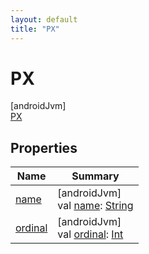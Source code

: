 ```yaml
---
layout: default
title: "PX"
---
```


# PX

[androidJvm]\
[PX](index.md)

## Properties

| Name | Summary |
|---|---|
| [name](index.md#-372974862%2FProperties%2F373173406) | [androidJvm]<br>val [name](index.md#-372974862%2FProperties%2F373173406): [String](https://kotlinlang.org/api/core/kotlin-stdlib/kotlin/-string/index.html) |
| [ordinal](index.md#-739389684%2FProperties%2F373173406) | [androidJvm]<br>val [ordinal](index.md#-739389684%2FProperties%2F373173406): [Int](https://kotlinlang.org/api/core/kotlin-stdlib/kotlin/-int/index.html) |